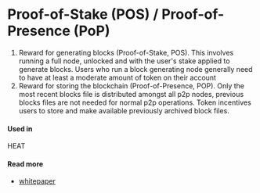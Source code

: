 # Proof-of-Stake \(POS\) / Proof-of-Presence \(PoP\)

1. Reward for generating blocks \(Proof-of-Stake, POS\). This involves running a full node, unlocked and with the user's stake applied to generate blocks. Users who run a block generating node generally need to have at least a moderate amount of token on their account
2. Reward for storing the blockchain \(Proof-of-Presence, POP\). Only the most recent blocks file is distributed amongst all p2p nodes, previous blocks files are not needed for normal p2p operations. Token incentives users to store and make available previously archived block files.

#### Used in

HEAT

#### Read more

* [whitepaper](https://heatledger.com/HEATWhitepaper.pdf)

